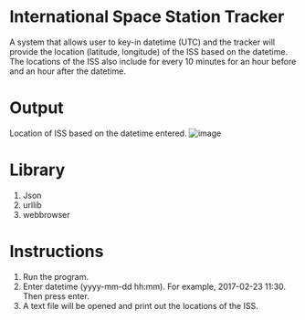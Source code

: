 # International Space Station Tracker
A system that allows user to key-in datetime (UTC) and the tracker will provide the location (latitude, longitude) of the ISS based on the datetime. The locations of the ISS also include for every 10 minutes for an hour before and an hour after the datetime.
# Output
Location of ISS based on the datetime entered.
![image](https://user-images.githubusercontent.com/96214490/146294844-afcc6cad-a5aa-41f2-9b90-a0aaf2eed12d.png)
# Library
1. Json
2. urllib
3. webbrowser
# Instructions
1. Run the program.
2. Enter datetime (yyyy-mm-dd hh:mm). For example, 2017-02-23 11:30. Then press enter.
3. A text file will be opened and print out the locations of the ISS.

